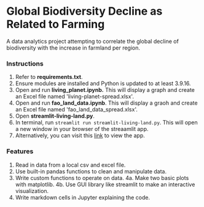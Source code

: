 # Global Biodiversity Decline as Related to Farming

A data analytics project attempting to correlate the global decline of biodiversity with the increase in farmland per region.


### Instructions
1. Refer to **requirements.txt**.
2. Ensure modules are installed and Python is updated to at least 3.9.16.
3. Open and run **living_planet.ipynb.** This will display a graph and create an Excel file named 'living-planet-spread.xlsx'.
4. Open and run **fao_land_data.ipynb**. This will display a graoh and create an Excel file named 'fao_land_data_spread.xlsx'.
5. Open **streamlit-living-land.py**.
6. In terminal, run `streamlit run streamlit-living-land.py`. This will open a new window in your browser of the streaamlit app.
7. Alternatively, you can visit this [link](https://kabfare-biodiversity-decline-streamlit-living-land-xrt9r7.streamlit.app) to view the app.

### Features
1. Read in data from a local csv and excel file.
2. Use built-in pandas functions to clean and manipulate data.
3. Write custom functions to operate on data.
4a. Make two basic plots with matplotlib.
4b. Use GUI library like streamlit to make an interactive visualization.
5. Write markdown cells in Jupyter explaining the code.
